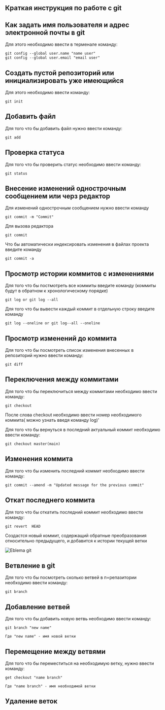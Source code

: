 ## Краткая инструкция по работе с git

## Как задать имя пользователя и адрес электронной почты в git

Для этого необходимо ввести в терменале команду:

    git config --global user.name "name user" 
    git config --global user.email "email user"

## Создать пустой репозиторий или инициализировать уже имеющийся

Для этого необходимо ввести команду:

    git init

  ## Добавить файл 

Для того что бы добавить файл нужно ввести команду:
    
    git add

## Проверка статуса

Для того что бы проверить статус необходимо ввести команду:

    git status

## Внесение изменений однострочным сообщением или черз редактор

Для изменений однострочным сообщением нужно ввести команду

    git commit -m "Commit"

Для вызова редактора

    git commit

Что бы  автоматически индексировать изменения в файлах
проекта введите команду 

    git commit -a

## Просмотр истории коммитов с изменениями

Для того что бы постмотреть все коммиты введите команду (коммиты будут в обратном к хронологическому порядке)

    git log or git log --all
     
Для того что бы вывести каждый коммит в отдельную строку введите команду

    git log --oneline or git log--all --oneline

## Просмотр изменений до коммита

Для того что бы посмотреть список изменения внесенных в репозиторий нужно ввести команду:

    git diff

## Переключения между коммитами

Для того что бы переключиться между коммитами необходимо ввести команду:

    git checkout

После слова checkout необходимо ввести номер необходимого коммита( можно узнать введя команду log)'

Для того что бы вернуться в последний актуальный коммит необходимо ввести команду:

    git checkout master(main)

## Изменения коммита

Для того что бы изменить последний коммит необходимо ввести команду:

    git commit --amend -m "Updated message for the previous commit"


## Откат последнего коммита

Для того что бы откатить последний коммит необходимо ввести команду:

    git revert  HEAD

Создастся новый коммит, содержащий обратные преобразования относительно предыдущего, и добавится к истории текущей ветки

![Eblema git](git.jpeg)

## Ветвление в git

Для того что бы посмотреть сколько ветвей в п=репазитории необходимо ввести команду:

    git branch

## Добавление ветвей

Для того что бы добавить новую ветвь необходимо ввести команду:

    git branch "new name"

    Где "new name" - имя новой ветки

    
## Перемещение между ветвями

Для того что бы переместиться на необходимую ветку, нужно ввести команду:

    get checkout "name branch"

    Где "name branch" - имя необходимой ветки
    
## Удаление веток

